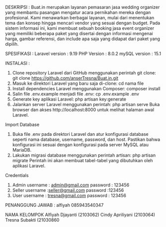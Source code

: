 DESKRIPSI :
Buat.in merupakan layanan pemasaran jasa wedding organizer yang membantu pasangan mengatur acara pernikahan mereka dengan profesional. Kami menawarkan berbagai layanan, mulai dari menentukan tema dan konsep hingga mencari vendor yang sesuai dengan budget. Pada sistem informasi ini, kami membuat sebuah booking jasa event organizer yang memiliki beberapa paket yang disertai dengan informasi mengenai harga, gambar referensi, dan include apa saja yang didapat dari paket yang dipilih.

SPESIFIKASI :
Laravel version : 9.19
PHP Version : 8.0.2
mySQL version : 15.1

INSTALASI :
1. Clone repository Laravel dari GitHub menggunakan perintah git clone:
git clone https://github.com/anserTresna/Buat.in.git
2. Masuk ke direktori Laravel yang baru saja di-clone:
cd nama file
3. Install dependencies Laravel menggunakan Composer:
composer install
4. Salin file .env.example menjadi file .env:
cp .env.example .env
5. Generate key aplikasi Laravel:
php artisan key:generate
6. Jalankan server Laravel menggunakan perintah:
php artisan serve
Buka browser dan akses http://localhost:8000 untuk melihat halaman awal Laravel.

Import Database
1. Buka file .env pada direktori Laravel dan atur konfigurasi database seperti nama database, username, password, dan host. Pastikan bahwa konfigurasi ini sesuai dengan konfigurasi pada server MySQL atau MariaDB.
2. Lakukan migrasi database menggunakan perintah artisan:
php artisan migrate
Perintah ini akan membuat tabel-tabel yang dibutuhkan oleh aplikasi Laravel.

Credentials
1. Admin 
username : admin@gmail.com
password : 123456
2. Seller
username :seller@gmail.com
password :123456
3. User
username : tresna@gmail.com
password : 123456

PENANGGUNG JAWAB :
alfiyah 085943540347

NAMA KELOMPOK
Alfiyah Djayanti    (2103062)
Cindy Apriliyani    (2103064)
Tresna Subakti      (21030860
